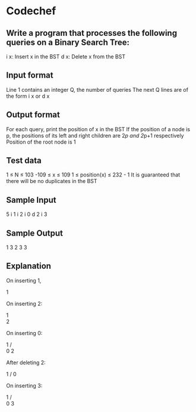 # Codechef

## Write a program that processes the following queries on a Binary Search Tree:
  i x: Insert x in the BST
  d x: Delete x from the BST
  
## Input format
  Line 1 contains an integer Q, the number of queries
  The next Q lines are of the form i x or d x
  
## Output format
  For each query, print the position of x in the BST
  If the position of a node is p, the positions of its left and right children are 2*p and 2*p+1 respectively
  Position of the root node is 1
  
## Test data
  1 ≤ N ≤ 103
  -109 ≤ x ≤ 109
  1 ≤ position(x) ≤ 232 - 1
  It is guaranteed that there will be no duplicates in the BST
  
## Sample Input

5
i 1
i 2
i 0
d 2
i 3
	
## Sample Output

1
3
2
3
3
	
## Explanation

On inserting 1,

1

On inserting 2:

1
 \
  2

On inserting 0:

   1
  / \
 0   2

After deleting 2:

  1
 /
0

On inserting 3:

   1
  / \
 0   3
